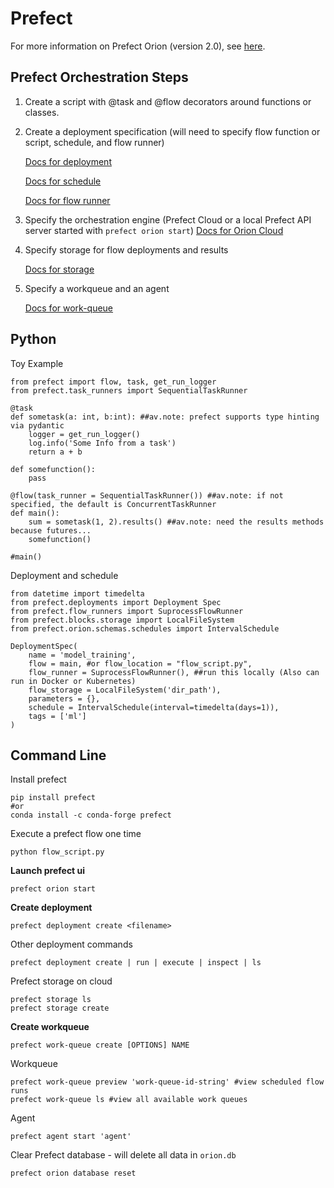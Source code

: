 # Prefect
For more information on Prefect Orion (version 2.0), see [here](https://orion-docs.prefect.io/).

## Prefect Orchestration Steps

1. Create a script with @task and @flow decorators around functions or classes. 

2. Create a deployment specification (will need to specify flow function or script, schedule, and flow runner)

    [Docs for deployment](https://orion-docs.prefect.io/concepts/deployments/) 

    [Docs for schedule](https://orion-docs.prefect.io/concepts/schedules/)
    
    [Docs for flow runner](https://orion-docs.prefect.io/concepts/flow-runners/)

3. Specify the orchestration engine (Prefect Cloud or a local Prefect API server started with `prefect orion start`)
    [Docs for Orion Cloud](https://orion-docs.prefect.io/ui/cloud-getting-started/)

4. Specify storage for flow deployments and results 
    
    [Docs for storage](https://orion-docs.prefect.io/concepts/storage/)

5. Specify a workqueue and an agent 
    
    [Docs for work-queue](https://orion-docs.prefect.io/concepts/work-queues/)


## Python
Toy Example
```
from prefect import flow, task, get_run_logger
from prefect.task_runners import SequentialTaskRunner

@task
def sometask(a: int, b:int): ##av.note: prefect supports type hinting via pydantic
    logger = get_run_logger()
    log.info('Some Info from a task')
    return a + b

def somefunction():
    pass

@flow(task_runner = SequentialTaskRunner()) ##av.note: if not specified, the default is ConcurrentTaskRunner
def main():
    sum = sometask(1, 2).results() ##av.note: need the results methods because futures...
    somefunction()

#main()
```

Deployment and schedule

```
from datetime import timedelta
from prefect.deployments import Deployment Spec
from prefect.flow_runners import SuprocessFlowRunner
from prefect.blocks.storage import LocalFileSystem
from prefect.orion.schemas.schedules import IntervalSchedule

DeploymentSpec(
    name = 'model_training',
    flow = main, #or flow_location = "flow_script.py",
    flow_runner = SuprocessFlowRunner(), ##run this locally (Also can run in Docker or Kubernetes)
    flow_storage = LocalFileSystem('dir_path'),
    parameters = {},
    schedule = IntervalSchedule(interval=timedelta(days=1)),
    tags = ['ml']
)
```


## Command Line

Install prefect
```
pip install prefect
#or
conda install -c conda-forge prefect
```

Execute a prefect flow one time
```
python flow_script.py
```

**Launch prefect ui**
```
prefect orion start
```

**Create deployment**
```
prefect deployment create <filename>
```

Other deployment commands
```
prefect deployment create | run | execute | inspect | ls
```

Prefect storage on cloud
```
prefect storage ls
prefect storage create
```

**Create workqueue**
```
prefect work-queue create [OPTIONS] NAME
```

Workqueue
```
prefect work-queue preview 'work-queue-id-string' #view scheduled flow runs
prefect work-queue ls #view all available work queues
```

Agent
```
prefect agent start 'agent'
```

Clear Prefect database - will delete all data in `orion.db`
```
prefect orion database reset
```
